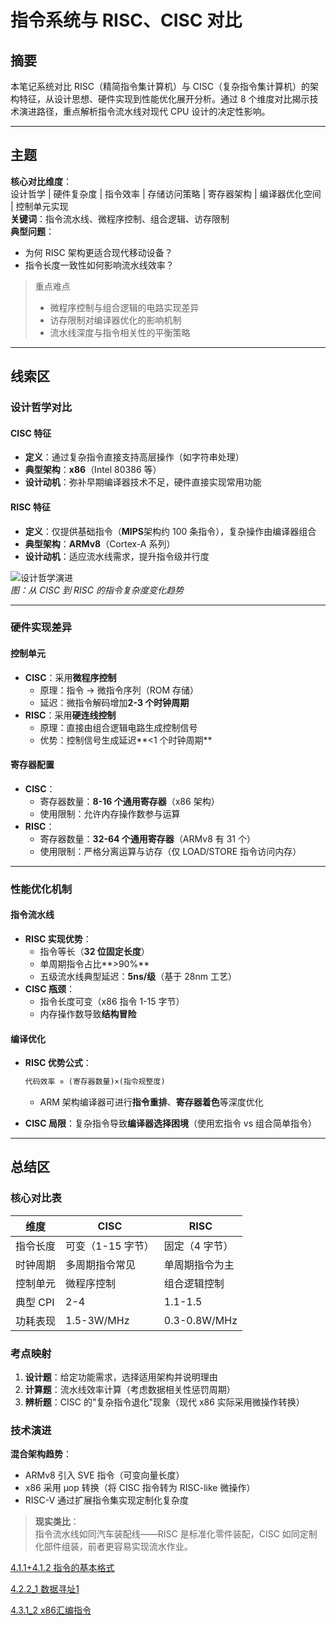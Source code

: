 # 指令系统与 RISC、CISC 对比

## 摘要

本笔记系统对比 RISC（精简指令集计算机）与 CISC（复杂指令集计算机）的架构特征，从设计思想、硬件实现到性能优化展开分析。通过 8 个维度对比揭示技术演进路径，重点解析指令流水线对现代 CPU 设计的决定性影响。

---

## 主题

**核心对比维度**：  
设计哲学 | 硬件复杂度 | 指令效率 | 存储访问策略 | 寄存器架构 | 编译器优化空间 | 控制单元实现  
**关键词**：指令流水线、微程序控制、组合逻辑、访存限制  
**典型问题**：

- 为何 RISC 架构更适合现代移动设备？
- 指令长度一致性如何影响流水线效率？

> 重点难点
>
> - 微程序控制与组合逻辑的电路实现差异
> - 访存限制对编译器优化的影响机制
> - 流水线深度与指令相关性的平衡策略

---

## 线索区

### 设计哲学对比

#### CISC 特征

- **定义**：通过复杂指令直接支持高层操作（如字符串处理）
- **典型架构**：**x86**（Intel 80386 等）
- **设计动机**：弥补早期编译器技术不足，硬件直接实现常用功能

#### RISC 特征

- **定义**：仅提供基础指令（**MIPS**架构约 100 条指令），复杂操作由编译器组合
- **典型架构**：**ARMv8**（Cortex-A 系列）
- **设计动机**：适应流水线需求，提升指令级并行度

![设计哲学演进](https://via.placeholder.com/400x200?text=CISC→RISC+架构演进)  
_图：从 CISC 到 RISC 的指令复杂度变化趋势_

---

### 硬件实现差异

#### 控制单元

- **CISC**：采用**微程序控制**
  - 原理：指令 → 微指令序列（ROM 存储）
  - 延迟：微指令解码增加**2-3 个时钟周期**
- **RISC**：采用**硬连线控制**
  - 原理：直接由组合逻辑电路生成控制信号
  - 优势：控制信号生成延迟**<1 个时钟周期**

#### 寄存器配置

- **CISC**：
  - 寄存器数量：**8-16 个通用寄存器**（x86 架构）
  - 使用限制：允许内存操作数参与运算
- **RISC**：
  - 寄存器数量：**32-64 个通用寄存器**（ARMv8 有 31 个）
  - 使用限制：严格分离运算与访存（仅 LOAD/STORE 指令访问内存）

---

### 性能优化机制

#### 指令流水线

- **RISC 实现优势**：
  - 指令等长（**32 位固定长度**）
  - 单周期指令占比**>90%**
  - 五级流水线典型延迟：**5ns/级**（基于 28nm 工艺）
- **CISC 瓶颈**：
  - 指令长度可变（x86 指令 1-15 字节）
  - 内存操作数导致**结构冒险**

#### 编译优化

- **RISC 优势公式**：

  ```txt
  代码效率 ∝ (寄存器数量)×(指令规整度)
  ```

  - ARM 架构编译器可进行**指令重排**、**寄存器着色**等深度优化
- **CISC 局限**：复杂指令导致**编译器选择困境**（使用宏指令 vs 组合简单指令）

---

## 总结区

### 核心对比表

| 维度     | CISC              | RISC           |
| -------- | ----------------- | -------------- |
| 指令长度 | 可变（1-15 字节） | 固定（4 字节） |
| 时钟周期 | 多周期指令常见    | 单周期指令为主 |
| 控制单元 | 微程序控制        | 组合逻辑控制   |
| 典型 CPI | 2-4               | 1.1-1.5        |
| 功耗表现 | 1.5-3W/MHz        | 0.3-0.8W/MHz   |

### 考点映射

1. **设计题**：给定功能需求，选择适用架构并说明理由
2. **计算题**：流水线效率计算（考虑数据相关性惩罚周期）
3. **辨析题**：CISC 的"复杂指令退化"现象（现代 x86 实际采用微操作转换）

### 技术演进

**混合架构趋势**：

- ARMv8 引入 SVE 指令（可变向量长度）
- x86 采用 μop 转换（将 CISC 指令转为 RISC-like 微操作）
- RISC-V 通过扩展指令集实现定制化复杂度

> **现实类比**：  
> 指令流水线如同汽车装配线——RISC 是标准化零件装配，CISC 如同定制化部件组装，前者更容易实现流水作业。


[4.1.1+4.1.2 指令的基本格式](4.1.1+4.1.2%20指令的基本格式.md)

[4.2.2_1 数据寻址1](4.2.2_1%20数据寻址1.md)

[4.3.1_2 x86汇编指令](4.3.1_2%20x86汇编指令.md)

